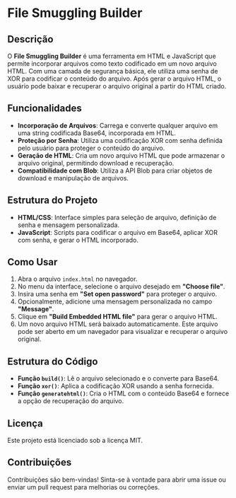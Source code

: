 # File Smuggling Builder

## Descrição
O **File Smuggling Builder** é uma ferramenta em HTML e JavaScript que permite incorporar arquivos como texto codificado em um novo arquivo HTML. Com uma camada de segurança básica, ele utiliza uma senha de XOR para codificar o conteúdo do arquivo. Após gerar o arquivo HTML, o usuário pode baixar e recuperar o arquivo original a partir do HTML criado.

## Funcionalidades
- **Incorporação de Arquivos**: Carrega e converte qualquer arquivo em uma string codificada Base64, incorporada em HTML.
- **Proteção por Senha**: Utiliza uma codificação XOR com senha definida pelo usuário para proteger o conteúdo do arquivo.
- **Geração de HTML**: Cria um novo arquivo HTML que pode armazenar o arquivo original, permitindo download e recuperação.
- **Compatibilidade com Blob**: Utiliza a API Blob para criar objetos de download e manipulação de arquivos.

## Estrutura do Projeto
- **HTML/CSS**: Interface simples para seleção de arquivo, definição de senha e mensagem personalizada.
- **JavaScript**: Scripts para codificar o arquivo em Base64, aplicar XOR com senha, e gerar o HTML incorporado.

## Como Usar
1. Abra o arquivo `index.html` no navegador.
2. No menu da interface, selecione o arquivo desejado em **"Choose file"**.
3. Insira uma senha em **"Set open password"** para proteger o arquivo.
4. Opcionalmente, adicione uma mensagem personalizada no campo **"Message"**.
5. Clique em **"Build Embedded HTML file"** para gerar o arquivo HTML.
6. Um novo arquivo HTML será baixado automaticamente. Este arquivo pode ser aberto em um navegador para visualizar e recuperar o arquivo original.

## Estrutura do Código
- **Função `build()`**: Lê o arquivo selecionado e o converte para Base64.
- **Função `xor()`**: Aplica a codificação XOR usando a senha fornecida.
- **Função `generatehtml()`**: Cria o HTML com o conteúdo Base64 e fornece a opção de recuperação do arquivo.

## Licença
Este projeto está licenciado sob a licença MIT.

## Contribuições
Contribuições são bem-vindas! Sinta-se à vontade para abrir uma issue ou enviar um pull request para melhorias ou correções.
